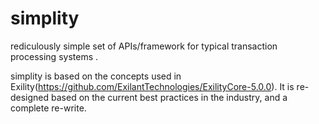 # simplity
rediculously simple set of APIs/framework for typical transaction processing systems .

simplity is based on the concepts used in Exility(https://github.com/ExilantTechnologies/ExilityCore-5.0.0).
It is re-designed based on the current best practices in the industry, and a complete re-write.

